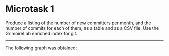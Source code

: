 # Microtask 1
Produce a listing of the number of new committers per month, and the number of commits for each of them, as a table and as a CSV file. Use the GrimoireLab enriched index for git.
___________
The following graph was obtained: 
